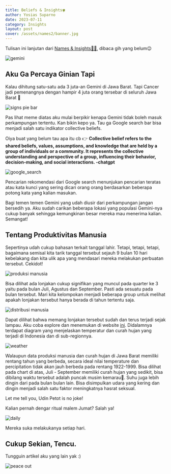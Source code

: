 ```yaml
---
title: Beliefs & Insights🍀
author: Yosias Suparno
date: 2023-07-11
category: Insights
layout: post
cover: /assets/names2/banner.jpg
---
```


Tulisan ini lanjutan dari [Names & Insights🕵️‍♂️](/insights/2023-07-10-name_exploration.html), dibaca gih yang belum😉

![gemini](/assets/names2/gemini.jpg)

## Aku Ga Percaya Ginian Tapi
Kalau dihitung satu-satu ada 3 juta-an Gemini di Jawa Barat. Tapi Cancer jadi pemenangnya dengan hampir 4 juta orang tersebar di seluruh Jawa Barat 🦀

![signs pie bar](/assets/names2/signs_pie_bar.png)

Pas lihat meme diatas aku mulai berpikir kenapa Gemini tidak boleh masuk perkampungan tertentu. Kan bikin kepo ya. Tau ga Google search bar bisa menjadi salah satu indikator collective beliefs.

Oiya buat yang belum tau apa itu cb 👉 **Collective belief refers to the shared beliefs, values, assumptions, and knowledge that are held by a group of individuals or a community. It represents the collective understanding and perspective of a group, influencing their behavior, decision-making, and social interactions. -chatgpt**

![google_search](/assets/names2/gemini_google.png)

Pencarian rekomendasi dari Google search menunjukan pencarian teratas atau kata kunci yang sering dicari orang orang berdasarkan beberapa potong kata yang kalian masukan.

Bagi temen temen Gemini yang udah diusir dari perkampungan jangan bersedih ya. Aku sudah carikan beberapa lokasi yang populasi Gemini-nya cukup banyak sehingga kemungkinan besar mereka mau menerima kalian. Semangat!

<object type="text/html" data="/assets/names2/gemini.html" style="width: 100%;height: 500px"></object>

## Tentang Produktivitas Manusia
Sepertinya udah cukup bahasan terkait tanggal lahir. Tetapi, tetapi, tetapi, bagaimana semisal kita tarik tanggal tersebut sejauh 9 bulan 10 hari kebelakang dan kita ulik apa yang mendasari mereka melakukan perbuatan tersebut. Cekidot!

![produksi manusia](/assets/names2/human_quarter.png)

Bisa dilihat ada lonjakan cukup signifikan yang muncul pada quarter ke 3 yaitu pada bulan Juli, Agustus dan September. Pasti ada sesuatu pada bulan tersebut. Mari kita kelompokan menjadi beberapa group untuk melihat apakah lonjakan tersebut hanya berada di tahun tertentu saja.

![distribusi manusia](/assets/names2/human_distribution.png)

Dapat dilihat bahwa memang lonjakan tersebut sudah dan terus terjadi sejak lampau. Aku coba explore dan menemukan di website [ini](https://climateknowledgeportal.worldbank.org/country/indonesia/climate-data-historical). Didalamnya terdapat diagram yang menjelaskan temperatur dan curah hujan yang terjadi di Indonesia dan di sub-regionnya.

![weather](/assets/names2/indonesian_temperature.png)

Walaupun data produksi manusia dan curah hujan di Jawa Barat memiliki rentang tahun yang berbeda, secara ideal nilai temperature dan percipitation tidak akan jauh berbeda pada rentang 1922-1999. Bisa dilihat pada chart di atas, Juli - September memiliki curah hujan yang sedikit, bisa dibilang waktu tersebut adalah puncak musim kemarau🥵. Suhu juga lebih dingin dari pada bulan bulan lain. Bisa disimpulkan udara yang kering dan dingin menjadi salah satu faktor meningkatnya hasrat seksual. 

Let me tell you, Udin Petot is no joke!

Kalian pernah dengar ritual malem Jumat? Salah ya!

![daily](/assets/names2/daily_distribution.png)

Mereka suka melakukanya setiap hari.

## Cukup Sekian, Tencu.
Tungguin artikel aku yang lain yak :)

![peace out](/assets/names2/peace-out.gif)






